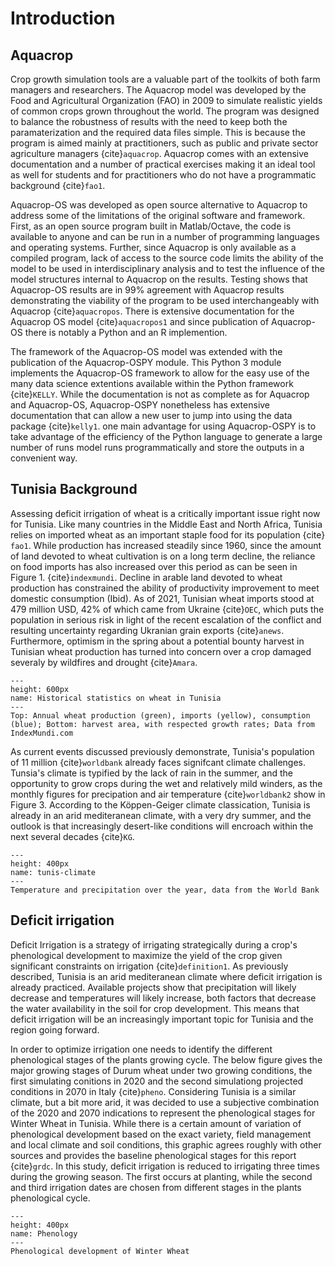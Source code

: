 # Introduction

## Aquacrop

Crop growth simulation tools are a valuable part of the toolkits of both farm managers and researchers. The Aquacrop model was developed by the Food and Agricultural Organization (FAO) in 2009 to simulate realistic yields of common crops grown throughout the world. The program was designed to balance the robustness of results with the need to keep both the paramaterization and the required data files simple. This is because the program is aimed mainly at practitioners, such as public and private sector agriculture managers {cite}`aquacrop`. Aquacrop comes with an extensive documentation and a number of practical exercises making it an ideal tool as well for students and for practitioners who do not have a programmatic background {cite}`fao1`. 

Aquacrop-OS was developed as open source alternative to Aquacrop to address some of the limitations of the original software and framework. First, as an open source program built in Matlab/Octave, the code is available to anyone and can be run in a number of programming languages and operating systems. Further, since Aquacrop is only available as a compiled program, lack of access to the source code limits the ability of the model to be used in interdisciplinary analysis and to test the influence of the model structures internal to Aquacrop on the results. Testing shows that Aquacrop-OS results are in 99% agreement with Aquacrop results demonstrating the viability of the program to be used interchangeably with Aquacrop {cite}`aquacropos`. There is extensive documentation for the Aquacrop OS model {cite}`aquacropos1` and since publication of Aquacrop-OS there is notably a Python and an R implemention. 

The framework of the Aquacrop-OS model was extended with the publication of the Aquacrop-OSPY module. This Python 3 module implements the Aquacrop-OS framework to allow for the easy use of the many data science extentions available within the Python framework {cite}`KELLY`. While the documentation is not as complete as for Aquacrop and Aquacrop-OS, Aquacrop-OSPY nonetheless has extensive documentation that can allow a new user to jump into using the data package {cite}`kelly1`. one main advantage for using Aquacrop-OSPY is to take advantage of the efficiency of the Python language to generate a large number of runs model runs programmatically and store the outputs in a convenient way.

## Tunisia Background
Assessing deficit irrigation of wheat is a critically important issue right now for Tunisia. Like many countries in the Middle East and North Africa, Tunisia relies on imported wheat as an important staple food for its population {cite} `fao1`. While production has increased steadily since 1960, since the amount of land devoted to wheat cultivation is on a long term decline, the reliance on food imports has also increased over this period as can be seen in Figure 1. {cite}`indexmundi`. Decline in arable land devoted to wheat production has constrained the ability of productivity improvement to meet domestic consumption (Ibid). As of 2021, Tunisian wheat imports stood at 479 million USD, 42% of which came from Ukraine {cite}`OEC`, which puts the population in serious risk in light of the recent escalation of the conflict and resulting uncertainty regarding Ukranian grain exports {cite}`anews`. Furthermore, optimism in the spring about a potential bounty harvest in Tunisian wheat production has turned into concern over a crop damaged severaly by wildfires and drought {cite}`Amara`.

```{figure} figures/summary_wheat.png
---
height: 600px
name: Historical statistics on wheat in Tunisia
---
Top: Annual wheat production (green), imports (yellow), consumption (blue); Bottom: harvest area, with respected growth rates; Data from IndexMundi.com
```

As current events discussed previously demonstrate, Tunisia's population of 11 million {cite}`worldbank` already faces signifcant climate challenges. Tunsia's climate is typified by the lack of rain in the summer, and the opportunity to grow crops during the wet and relatively mild winders, as the monthly figures for precipation and air temperature {cite}`worldbank2` show in Figure 3. According to the Köppen-Geiger climate classication, Tunisia is already in an arid mediteranean climate, with a very dry summer, and the outlook is that increasingly desert-like conditions will encroach within the next several decades {cite}`KG`.

```{figure} figures/summary_temp_rain.png
---
height: 400px
name: tunis-climate
---
Temperature and precipitation over the year, data from the World Bank
```

## Deficit irrigation 
Deficit Irrigation is a strategy of irrigating strategically during a crop's phenological development to maximize the yield of the crop given significant constraints on irrigation {cite}`definition1`. As previously described, Tunisia is an arid mediteranean climate where deficit irrigation is already practiced. Available projects show that precipitation will likely decrease and temperatures will likely increase, both factors that decrease the water availability in the soil for crop development. This means that deficit irrigation will be an increasingly important topic for Tunisia and the region going forward.

In order to optimize irrigation one needs to identify the different phenological stages of the plants growing cycle. The below figure gives the major growing stages of Durum wheat under two growing conditions, the first simulating conitions in 2020 and the second simulationg projected conditions in 2070 in Italy {cite}`pheno`. Considering Tunisia is a similar climate, but a bit more arid, it was decided to use a subjective combination of the 2020 and 2070 indications to represent the phenological stages for Winter Wheat in Tunisia. While there is a certain amount of variation of phenological development based on the exact variety, field management and local climate and soil conditions, this graphic agrees roughly with other sources and provides the baseline phenological stages for this report {cite}`grdc`. In this study, deficit irrigation is reduced to irrigating three times during the growing season. The first occurs at planting, while the second and third irrigation dates are chosen from different stages in the plants phenological cycle.


```{figure} figures/pheno.png
---
height: 400px
name: Phenology
---
Phenological development of Winter Wheat
```



```{bibliography}
```
